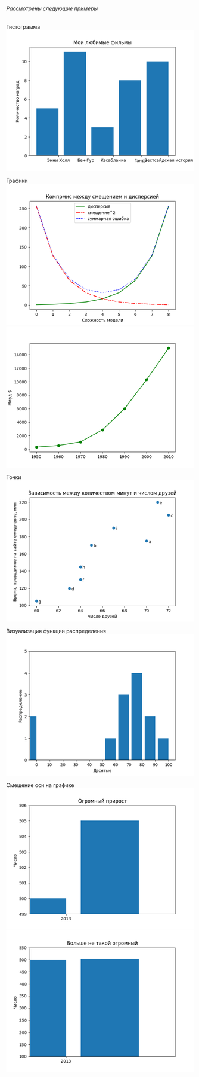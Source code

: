 ###### Рассмотрены следующие примеры

Гистограмма
![alt text](bar.png)

Графики
![alt text](line.png)
![alt text](graph.png)

Точки
![alt text](points.png)

Визуализация функции распределения
![alt text](raspr.png)

Смещение оси на графике
![alt text](shift_y_1.png)
![alt text](shift_y_2.png)
